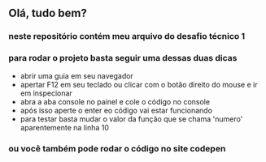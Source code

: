 ## Olá, tudo bem?
### neste repositório contém meu arquivo do desafio técnico 1
### para rodar o projeto basta seguir uma dessas duas dicas 
- abrir uma guia em seu navegador
- apertar F12 em seu teclado ou clicar com o botão direito do mouse e ir em inspecionar
- abra a aba console no painel e cole o código no console
- após isso aperte o enter eo código vai estar funcionando
- para testar basta mudar o valor da função que se chama 'numero' aparentemente na linha 10

### ou você também pode rodar o código no site codepen
